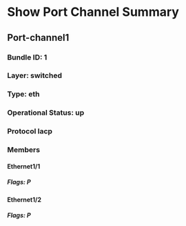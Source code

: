 
# Show Port Channel Summary
## Port-channel1
### Bundle ID: 1
### Layer: switched
### Type: eth
### Operational Status: up
### Protocol lacp
### Members  
#### Ethernet1/1
##### Flags: P  
#### Ethernet1/2
##### Flags: P